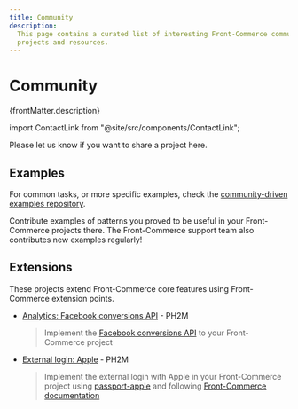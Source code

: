 ```yaml
---
title: Community
description:
  This page contains a curated list of interesting Front-Commerce community
  projects and resources.
---
```


# Community

<p>{frontMatter.description}</p>

import ContactLink from "@site/src/components/ContactLink";

Please <ContactLink>let us know</ContactLink> if you want to share a project
here.

## Examples

For common tasks, or more specific examples, check the
[community-driven examples repository](https://github.com/front-commerce/examples).

Contribute examples of patterns you proved to be useful in your Front-Commerce
projects there. The Front-Commerce support team also contributes new examples
regularly!

## Extensions

These projects extend Front-Commerce core features using Front-Commerce
extension points.

- [Analytics: Facebook conversions API](https://github.com/PH2M/front-commerce-facebook-conversions-api) -
  PH2M

  > Implement the
  > [Facebook conversions API](https://www.facebook.com/business/help/2041148702652965?id=818859032317965)
  > to your Front-Commerce project

- [External login: Apple](https://github.com/PH2M/front-commerce-external-login-apple) -
  PH2M
  > Implement the external login with Apple in your Front-Commerce project using
  > [passport-apple](https://www.npmjs.com/package/passport-apple) and following
  > [Front-Commerce documentation](/docs/2.x/advanced/features/external-logins/)
